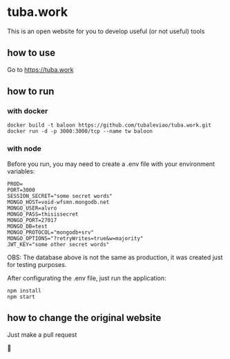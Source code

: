 # tuba.work
This is an open website for you to develop useful (or not useful) tools

## how to use
Go to https://tuba.work

## how to run

### with docker

```
docker build -t baloon https://github.com/tubaleviao/tuba.work.git
docker run -d -p 3000:3000/tcp --name tw baloon
```

### with node

Before you run, you may need to create a .env file with your environment variables:

```
PROD=
PORT=3000
SESSION_SECRET="some secret words"
MONGO_HOST=void-wfsmn.mongodb.net
MONGO_USER=alvro
MONGO_PASS=thisissecret
MONGO_PORT=27017
MONGO_DB=test
MONGO_PROTOCOL="mongodb+srv"
MONGO_OPTIONS="?retryWrites=true&w=majority"
JWT_KEY="some other secret words"
```

OBS: The database above is not the same as production, it was created just for testing purposes.

After configurating the .env file, just run the application:

```
npm install
npm start
```

## how to change the original website

Just make a pull request

:beer:
